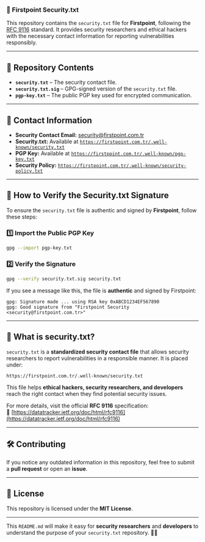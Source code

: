 ### **📜 Firstpoint Security.txt**  
This repository contains the `security.txt` file for **Firstpoint**, following the [RFC 9116](https://datatracker.ietf.org/doc/html/rfc9116) standard. It provides security researchers and ethical hackers with the necessary contact information for reporting vulnerabilities responsibly.

---

## **📂 Repository Contents**
- **`security.txt`** – The security contact file.  
- **`security.txt.sig`** – GPG-signed version of the `security.txt` file.  
- **`pgp-key.txt`** – The public PGP key used for encrypted communication.  

---

## **📩 Contact Information**
- **Security Contact Email:** [security@firstpoint.com.tr](mailto:security@firstpoint.com.tr)  
- **Security.txt:** Available at [`https://firstpoint.com.tr/.well-known/security.txt`](https://firstpoint.com.tr/.well-known/security.txt)  
- **PGP Key:** Available at [`https://firstpoint.com.tr/.well-known/pgp-key.txt`](https://firstpoint.com.tr/.well-known/pgp-key.txt)  
- **Security Policy:** [`https://firstpoint.com.tr/.well-known/security-policy.txt`](https://firstpoint.com.tr/.well-known/security-policy.txt)  

---


## **🔑 How to Verify the Security.txt Signature**
To ensure the `security.txt` file is authentic and signed by **Firstpoint**, follow these steps:

### **1️⃣ Import the Public PGP Key**
```sh
gpg --import pgp-key.txt
```

### **2️⃣ Verify the Signature**
```sh
gpg --verify security.txt.sig security.txt
```

If you see a message like this, the file is **authentic** and signed by Firstpoint:

```
gpg: Signature made ... using RSA key 0xABCD1234EF567890
gpg: Good signature from "Firstpoint Security <security@firstpoint.com.tr>"
```

---

## **📌 What is security.txt?**
`security.txt` is a **standardized security contact file** that allows security researchers to report vulnerabilities in a responsible manner. It is placed under:

```
https://firstpoint.com.tr/.well-known/security.txt
```

This file helps **ethical hackers, security researchers, and developers** reach the right contact when they find potential security issues.

For more details, visit the official **RFC 9116** specification:  
📖 [https://datatracker.ietf.org/doc/html/rfc9116](https://datatracker.ietf.org/doc/html/rfc9116)

---

## **🛠️ Contributing**
If you notice any outdated information in this repository, feel free to submit a **pull request** or open an **issue**.

---

## **📜 License**
This repository is licensed under the **MIT License**.

---

This `README.md` will make it easy for **security researchers** and **developers** to understand the purpose of your `security.txt` repository. 🚀🔐

